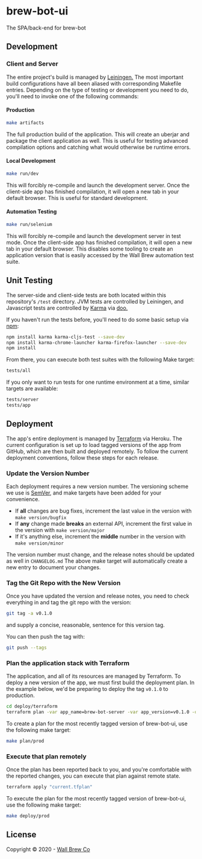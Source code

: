 # brew-bot-ui

The SPA/back-end for brew-bot

## Development

### Client and Server

The entire project's build is managed by [Leiningen.](https://leiningen.org/)
The most important build configurations have all been aliased with corresponding Makefile entries.
Depending on the type of testing or development you need to do, you'll need to invoke one of the following commands:

#### Production

```bash
make artifacts
```

The full production build of the application.
This will create an uberjar and package the client application as well.
This is useful for testing advanced compilation options and catching what would otherwise be runtime errors.

#### Local Development

```bash
make run/dev
```

This will forcibly re-compile and launch the development server.
Once the client-side app has finished compilation, it will open a new tab in your default browser.
This is useful for standard development.

#### Automation Testing

```bash
make run/selenium
```

This will forcibly re-compile and launch the development server in test mode.
Once the client-side app has finished compilation, it will open a new tab in your default browser.
This disables some tooling to create an application version that is easily accessed by the Wall Brew automation test suite.

## Unit Testing

The server-side and client-side tests are both located within this repository's `/test` directory.
JVM tests are controlled by Leiningen, and Javascript tests are controlled by [Karma](https://karma-runner.github.io/latest/index.html) via [doo.](https://github.com/bensu/doo)

If you haven't run the tests before, you'll need to do some basic setup via [npm](https://www.npmjs.com/):

```bash
npm install karma karma-cljs-test --save-dev
npm install karma-chrome-launcher karma-firefox-launcher --save-dev
npm install
```

From there, you can execute both test suites with the following Make target:

```bash
tests/all
```

If you only want to run tests for one runtime environment at a time, similar targets are available:

```bash
tests/server
tests/app
```

## Deployment

The app's entire deployment is managed by [Terraform](https://www.terraform.io/) via Heroku.
The current configuration is set up to load tagged versions of the app from GitHub, which are then built and deployed remotely.
To follow the current deployment conventions, follow these steps for each release.

### Update the Version Number

Each deployment requires a new version number.
The versioning scheme we use is [SemVer](http://semver.org/), and make targets have been added for your convenience.

* If **all** changes are bug fixes, increment the last value in the version with `make version/bugfix`
* If **any** change made **breaks** an external API, increment the first value in the version with `make version/major`
* If it's anything else, increment the **middle** number in the version with `make version/minor`

The version number must change, and the release notes should be updated as well in `CHANGELOG.md`
The above make target will automatically create a new entry to document your changes.

### Tag the Git Repo with the New Version

Once you have updated the version and release notes, you need to check everything in and tag the git repo with the version:

```bash
git tag -a v0.1.0
```

and supply a concise, reasonable, sentence for this version tag.

You can then push the tag with:

```bash
git push --tags
```

### Plan the application stack with Terraform

The application, and all of its resources are managed by Terraform.
To deploy a new version of the app, we must first build the deployment plan.
In the example below, we'd be preparing to deploy the tag `v0.1.0` to production.

```bash
cd deploy/terraform
terraform plan -var app_name=brew-bot-server -var app_version=v0.1.0 -out=current.tfplan
```

To create a plan for the most recently tagged version of brew-bot-ui, use the following make target:

```bash
make plan/prod
```

### Execute that plan remotely

Once the plan has been reported back to you, and you're comfortable with the reported changes, you can execute that plan against remote state.

```bash
terraform apply "current.tfplan"
```

To execute the plan for the most recently tagged version of brew-bot-ui, use the following make target:

```bash
make deploy/prod
```

## License

Copyright © 2020 - [Wall Brew Co](https://wallbrew.com/)
